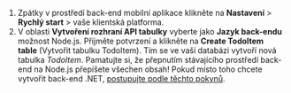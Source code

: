 
1. Zpátky v prostředí back-end mobilní aplikace klikněte na **Nastavení** > **Rychlý start** > vaše klientská platforma. 
2. V oblasti **Vytvoření rozhraní API tabulky** vyberte jako **Jazyk back-endu** možnost Node.js. Přijměte potvrzení a klikněte na **Create TodoItem table** (Vytvořit tabulku TodoItem). Tím se ve vaší databázi vytvoří nová tabulka *TodoItem*. Pamatujte si, že přepnutím stávajícího prostředí back-end na Node.js přepíšete všechen obsah! Pokud místo toho chcete vytvořit back-end .NET, [postupujte podle těchto pokynů](../articles/app-service-mobile/app-service-mobile-dotnet-backend-how-to-use-server-sdk.md#create-app).



<!--HONumber=Nov16_HO2-->


